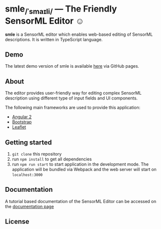 smle<sub>/ˈsmaɪli/</sub> — The Friendly SensorML Editor ☺
=========================================================

**smle** is a SensorML editor which enables web-based editing of SensorML descriptions. It is written in TypeScript language.

Demo
----

The latest demo version of smle is available [here](http://52north.github.io/smle/master/) via GitHub pages.

About
-----

The editor provides user-friendly way for editing complex SensorML description using different type of input fields and UI components.

The following main frameworks are used to provide this application:

-	[Angular 2](https://angular.io/)
-	[Bootstrap](https://getbootstrap.com/)
-	[Leaflet](https://leafletjs.com/)

Getting started
---------------

1.	`git clone` this repository
2.	run `npm install` to get all dependencies
3.	run `npm run start` to start application in the development mode. The application will be bundled via Webpack and the web server will start on `localhost:3000`

Documentation
-------------

A tutorial based documentation of the SensorML Editor can be accessed on the [documentation page](documentation/SMLE_Manual.md)

License
-------
